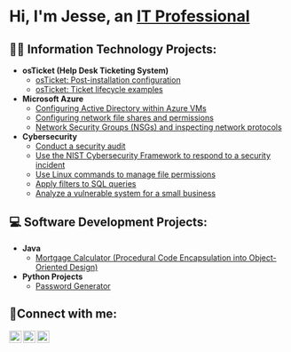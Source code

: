<h1>Hi, I'm Jesse, an <a href="https://linkedin.com/in/JesseByun">IT Professional</a></h1>

<h2>👨‍💻 Information Technology Projects:</h2>

- <b>osTicket (Help Desk Ticketing System)</b>
  - [osTicket: Post-installation configuration](https://github.com/jessebyun/post-install-config)
  - [osTicket: Ticket lifecycle examples](https://github.com/jessebyun/ticket-lifecycle)
- <b>Microsoft Azure</b>
  - [Configuring Active Directory within Azure VMs](https://github.com/jessebyun/configure-ad)
  - [Configuring network file shares and permissions](https://github.com/jessebyun/configure-Fileshares)
  - [Network Security Groups (NSGs) and inspecting network protocols](https://github.com/jessebyun/azure-network-protocols)
- <b>Cybersecurity</b>
  - [Conduct a security audit](https://github.com/jessebyun/security-audit)
  - [Use the NIST Cybersecurity Framework to respond to a security incident](https://github.com/jessebyun/NIST-CSF-respond-security-incident)
  - [Use Linux commands to manage file permissions](https://github.com/jessebyun/Linux-file-permissions.git)
  - [Apply filters to SQL queries](https://github.com/jessebyun/filters-SQL.git)
  - [Analyze a vulnerable system for a small business](https://github.com/jessebyun/analyze-vulnerability.git)

<h2>💻 Software Development Projects:</h2>

- <b>Java</b>
  - [Mortgage Calculator (Procedural Code Encapsulation into Object-Oriented Design)](https://github.com/jessebyun/java_mortgage_calculator)
- <b>Python Projects</b>
  - [Password Generator](https://github.com/jessebyun/python_password_generator)

<h2>🤳Connect with me:</h2>

[<img align="left" alt="Jesse | Twitter" width="22px" src="https://cdn.jsdelivr.net/npm/simple-icons@v3/icons/twitter.svg" />][twitter]
[<img align="left" alt="Jesse | LinkedIn" width="22px" src="https://cdn.jsdelivr.net/npm/simple-icons@v3/icons/linkedin.svg" />][linkedin]
[<img align="left" alt="Jesse | Instagram" width="22px" src="https://cdn.jsdelivr.net/npm/simple-icons@v3/icons/instagram.svg" />][instagram]

[twitter]: https://twitter.com/
[instagram]: https://www.instagram.com/
[linkedin]: https://linkedin.com/in/JesseByun
